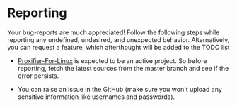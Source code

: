 # Reporting

Your bug-reports are much appreciated! Follow the following steps while reporting any undefined, undesired, and unexpected behavior. Alternatively, you can request a feature, which afterthought will be added to the TODO list

* [Proxifier-For-Linux](https://github.com/m0hithreddy/Proxifier-For-Linux/) is expected to be an active project. So before reporting, fetch the latest sources from the master branch and see if the error persists. 

* You can raise an issue in the GitHub (make sure you won't upload any sensitive information like usernames and passwords). 